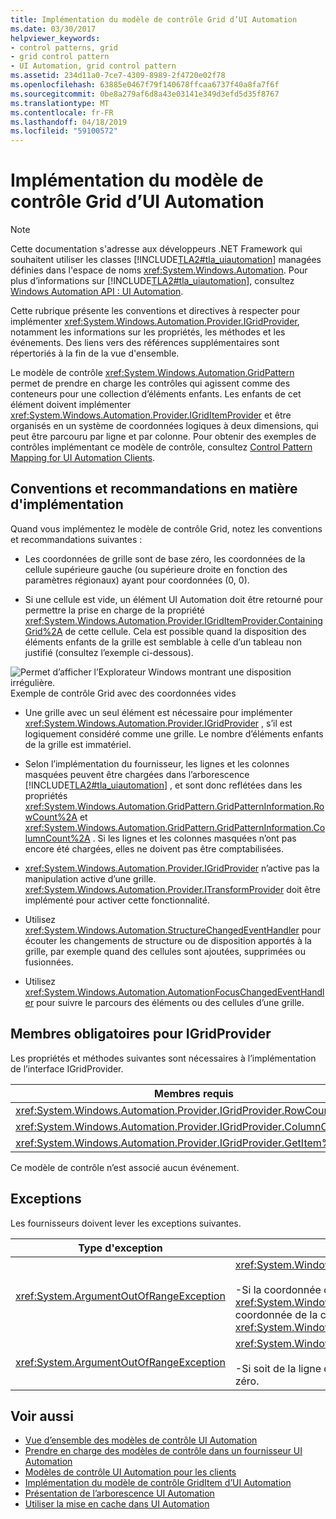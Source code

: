 ```yaml
---
title: Implémentation du modèle de contrôle Grid d’UI Automation
ms.date: 03/30/2017
helpviewer_keywords:
- control patterns, grid
- grid control pattern
- UI Automation, grid control pattern
ms.assetid: 234d11a0-7ce7-4309-8989-2f4720e02f78
ms.openlocfilehash: 63885e0467f79f140678ffcaa6737f40a8fa7f6f
ms.sourcegitcommit: 0be8a279af6d8a43e03141e349d3efd5d35f8767
ms.translationtype: MT
ms.contentlocale: fr-FR
ms.lasthandoff: 04/18/2019
ms.locfileid: "59100572"
---
```

# <a name="implementing-the-ui-automation-grid-control-pattern"></a>Implémentation du modèle de contrôle Grid d’UI Automation
> [!NOTE]
>  Cette documentation s'adresse aux développeurs .NET Framework qui souhaitent utiliser les classes [!INCLUDE[TLA2#tla_uiautomation](../../../includes/tla2sharptla-uiautomation-md.md)] managées définies dans l'espace de noms <xref:System.Windows.Automation>. Pour plus d’informations sur [!INCLUDE[TLA2#tla_uiautomation](../../../includes/tla2sharptla-uiautomation-md.md)], consultez [Windows Automation API : UI Automation](https://go.microsoft.com/fwlink/?LinkID=156746).  
  
 Cette rubrique présente les conventions et directives à respecter pour implémenter <xref:System.Windows.Automation.Provider.IGridProvider>, notamment les informations sur les propriétés, les méthodes et les événements. Des liens vers des références supplémentaires sont répertoriés à la fin de la vue d'ensemble.  
  
 Le modèle de contrôle <xref:System.Windows.Automation.GridPattern> permet de prendre en charge les contrôles qui agissent comme des conteneurs pour une collection d’éléments enfants. Les enfants de cet élément doivent implémenter <xref:System.Windows.Automation.Provider.IGridItemProvider> et être organisés en un système de coordonnées logiques à deux dimensions, qui peut être parcouru par ligne et par colonne. Pour obtenir des exemples de contrôles implémentant ce modèle de contrôle, consultez [Control Pattern Mapping for UI Automation Clients](../../../docs/framework/ui-automation/control-pattern-mapping-for-ui-automation-clients.md).  
  
<a name="Implementation_Guidelines_and_Conventions"></a>   
## <a name="implementation-guidelines-and-conventions"></a>Conventions et recommandations en matière d'implémentation  
 Quand vous implémentez le modèle de contrôle Grid, notez les conventions et recommandations suivantes :  
  
-   Les coordonnées de grille sont de base zéro, les coordonnées de la cellule supérieure gauche (ou supérieure droite en fonction des paramètres régionaux) ayant pour coordonnées (0, 0).  
  
-   Si une cellule est vide, un élément UI Automation doit être retourné pour permettre la prise en charge de la propriété <xref:System.Windows.Automation.Provider.IGridItemProvider.ContainingGrid%2A> de cette cellule. Cela est possible quand la disposition des éléments enfants de la grille est semblable à celle d’un tableau non justifié (consultez l’exemple ci-dessous).  
  
 ![Permet d’afficher l’Explorateur Windows montrant une disposition irrégulière. ](../../../docs/framework/ui-automation/media/uia-gridpattern-ragged-array.PNG "UIA_GridPattern_Ragged_Array")  
Exemple de contrôle Grid avec des coordonnées vides  
  
-   Une grille avec un seul élément est nécessaire pour implémenter <xref:System.Windows.Automation.Provider.IGridProvider> , s’il est logiquement considéré comme une grille. Le nombre d’éléments enfants de la grille est immatériel.  
  
-   Selon l’implémentation du fournisseur, les lignes et les colonnes masquées peuvent être chargées dans l’arborescence [!INCLUDE[TLA2#tla_uiautomation](../../../includes/tla2sharptla-uiautomation-md.md)] , et sont donc reflétées dans les propriétés <xref:System.Windows.Automation.GridPattern.GridPatternInformation.RowCount%2A> et <xref:System.Windows.Automation.GridPattern.GridPatternInformation.ColumnCount%2A> . Si les lignes et les colonnes masquées n’ont pas encore été chargées, elles ne doivent pas être comptabilisées.  
  
-   <xref:System.Windows.Automation.Provider.IGridProvider> n’active pas la manipulation active d’une grille. <xref:System.Windows.Automation.Provider.ITransformProvider> doit être implémenté pour activer cette fonctionnalité.  
  
-   Utilisez <xref:System.Windows.Automation.StructureChangedEventHandler> pour écouter les changements de structure ou de disposition apportés à la grille, par exemple quand des cellules sont ajoutées, supprimées ou fusionnées.  
  
-   Utilisez <xref:System.Windows.Automation.AutomationFocusChangedEventHandler> pour suivre le parcours des éléments ou des cellules d’une grille.  
  
<a name="Required_Members_for_IGridProvider"></a>   
## <a name="required-members-for-igridprovider"></a>Membres obligatoires pour IGridProvider  
 Les propriétés et méthodes suivantes sont nécessaires à l’implémentation de l’interface IGridProvider.  
  
|Membres requis|Type|Notes|  
|----------------------|----------|-----------|  
|<xref:System.Windows.Automation.Provider.IGridProvider.RowCount%2A>|Propriété|Aucun.|  
|<xref:System.Windows.Automation.Provider.IGridProvider.ColumnCount%2A>|Propriété|Aucun.|  
|<xref:System.Windows.Automation.Provider.IGridProvider.GetItem%2A>|Méthode|Aucune|  
  
 Ce modèle de contrôle n’est associé aucun événement.  
  
<a name="Exceptions"></a>   
## <a name="exceptions"></a>Exceptions  
 Les fournisseurs doivent lever les exceptions suivantes.  
  
|Type d'exception|Condition|  
|--------------------|---------------|  
|<xref:System.ArgumentOutOfRangeException>|<xref:System.Windows.Automation.Provider.IGridProvider.GetItem%2A><br /><br /> -Si la coordonnée de la ligne demandée est supérieure à la <xref:System.Windows.Automation.Provider.IGridProvider.RowCount%2A> ou coordonnée de la colonne est supérieure à la <xref:System.Windows.Automation.Provider.IGridProvider.ColumnCount%2A>.|  
|<xref:System.ArgumentOutOfRangeException>|<xref:System.Windows.Automation.Provider.IGridProvider.GetItem%2A><br /><br /> -Si soit de la ligne demandée ou la colonne coordonnées est inférieur à zéro.|  
  
## <a name="see-also"></a>Voir aussi

- [Vue d’ensemble des modèles de contrôle UI Automation](../../../docs/framework/ui-automation/ui-automation-control-patterns-overview.md)
- [Prendre en charge des modèles de contrôle dans un fournisseur UI Automation](../../../docs/framework/ui-automation/support-control-patterns-in-a-ui-automation-provider.md)
- [Modèles de contrôle UI Automation pour les clients](../../../docs/framework/ui-automation/ui-automation-control-patterns-for-clients.md)
- [Implémentation du modèle de contrôle GridItem d’UI Automation](../../../docs/framework/ui-automation/implementing-the-ui-automation-griditem-control-pattern.md)
- [Présentation de l’arborescence UI Automation](../../../docs/framework/ui-automation/ui-automation-tree-overview.md)
- [Utiliser la mise en cache dans UI Automation](../../../docs/framework/ui-automation/use-caching-in-ui-automation.md)
